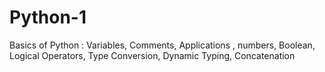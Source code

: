 # Python-1
Basics of Python : Variables, Comments, Applications , numbers, Boolean, Logical Operators, Type Conversion, Dynamic Typing, Concatenation
